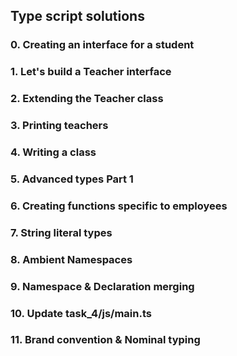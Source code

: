 ## Type script solutions
### 0. Creating an interface for a student 
### 1. Let's build a Teacher interface 
### 2. Extending the Teacher class 
### 3. Printing teachers 
### 4. Writing a class 
### 5. Advanced types Part 1 
### 6. Creating functions specific to employees 
### 7. String literal types 
### 8. Ambient Namespaces 
### 9. Namespace & Declaration merging 
### 10. Update task_4/js/main.ts 
### 11. Brand convention & Nominal typing 